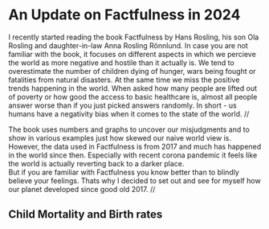 # An Update on Factfulness in 2024

I recently started reading the book Factfulness by Hans Rosling, his son Ola Rosling and daughter-in-law Anna Rosling Rönnlund. 
In case you are not familiar with the book, it focuses on different aspects in which we percieve the world as more negative and hostile than it actually is. 
We tend to overestimate the number of children dying of hunger, wars being fought or fatalities from natural disasters. At the same time we miss the positive trends happening in the world.
When asked how many people are lifted out of poverty or how good the access to basic healthcare is, almost all people answer worse than if you just picked answers randomly.
In short - us humans have a negativity bias when it comes to the state of the world. //  

The book uses numbers and graphs to uncover our misjudgments and to show in various examples just how skewed our naive world view is. 
However, the data used in Factfulness is from 2017 and much has happened in the world since then. 
Especially with recent corona pandemic it feels like the world is actually reverting back to a darker place.      
But if you are familiar with Factfulness you know better than to blindly believe your feelings. Thats why I decided to set out and see for myself how our planet developed since good old 2017. // 

## Child Mortality and Birth rates 


